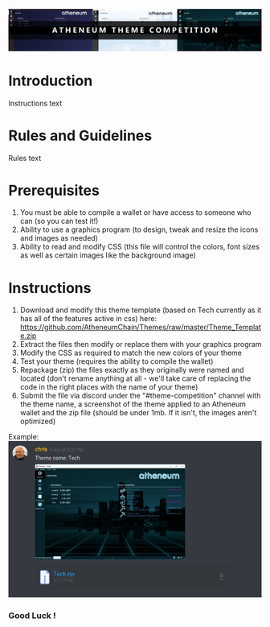 ![Image ThemeComp](https://github.com/AtheneumChain/Themes/raw/master/images/themecomp.jpg) </br>

# Introduction
Instructions text

# Rules and Guidelines
Rules text

# Prerequisites
1. You must be able to compile a wallet or have access to someone who can (so you can test it!)
2. Ability to use a graphics program (to design, tweak and resize the icons and images as needed)
3. Ability to read and modify CSS (this file will control the colors, font sizes as well as certain images like the background image)

# Instructions
1. Download and modify this theme template (based on Tech currently as it has all of the features active in css) here:
https://github.com/AtheneumChain/Themes/raw/master/Theme_Template.zip
2. Extract the files then modify or replace them with your graphics program
3. Modify the CSS as required to match the new colors of your theme
4. Test your theme (requires the ability to compile the wallet)
5. Repackage (zip) the files exactly as they originally were named and located (don't rename anything at all - we'll take care of replacing the code in the right places with the name of your theme)
6. Submit the file via discord under the "#theme-competition" channel with the theme name, a screenshot of the theme applied to an Atheneum wallet and the zip file (should be under 1mb. If it isn't, the images aren't optimized)

Example:<br/>
![Image uploaded](https://github.com/AtheneumChain/Themes/raw/master/images/uploaded.png) </br>

### Good Luck !
